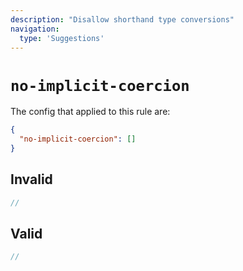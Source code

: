 ```yaml
---
description: "Disallow shorthand type conversions"
navigation:
  type: 'Suggestions'
---
```


# `no-implicit-coercion`

The config that applied to this rule are:

```json
{
  "no-implicit-coercion": []
}
```

## Invalid

```js invalid
//
```

## Valid

```js valid
//
```
  